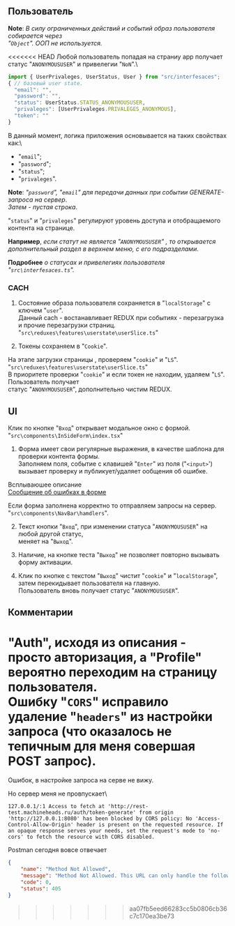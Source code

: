 ## Пользователь 
**Note**: *В силу ограниченных действий и событий образ пользователя собирается через* \
*"`Object`". ООП не используется.*

<<<<<<< HEAD
Любой пользователь попадая на страниу арр получает статус "`ANONYMOUSUSER`" и привелегии "`NoN`".\
```ts
import { UserPrivaleges, UserStatus, User } from "src/interfesaces";
{ // базовый user state.
  "email": "",
  "password": "",
  "status": UserStatus.STATUS_ANONYMOUSUSER,
  "privaleges": [UserPrivaleges.PRIVALEGES_ANONYMOUS],
  "token": ""
}
```
В данный момент, логика приложения основывается на таких свойствах как:\
- "`email`";
- "`password`";
- "`status`";
- "`privaleges`".

**Note**: *"`password`", "`email`" для передачи данных при событии GENERATE-запроса на сервер*.\
*Затем - пустая строка*.

"`status`" и "`privaleges`" регулируют уровень доступа и отобращаемого контента на странице.

**Например**, *если статут не является "`ANONYMOUSUSER`" , то открывается дополнительный раздел в верхнем меню, с его подразделами*.

**Подробнее** *о статусах и привелегиях пользователя "`src\interfesaces.ts`".*

### CACH
1. Состояние образа пользователя сохраняется в "`localStorage`" с ключем "`user`".\
Данный  cach - востанавливает REDUX при событиях - перезагрузка и прочие перезагрузки страниц. \
"`src\reduxes\features\userstate\userSlice.ts`"

2. Токены сохраняем в "`Cookie`".

На этапе загрузки страницы , проверяем "`cookie`" и "`LS`". \
"`src\reduxes\features\userstate\userSlice.ts`"\
В приоритете проверки "`cookie`" и если токен не находим, удаляем "`LS`". Пользователь получает \
статус "`ANONYMOUSUSER`", дополнительно чистим REDUX.

## UI
Клик по кнопке "`Вход`" открывает модальное окно с формой.\
"`src\components\InSideForm\index.tsx`"

1. Форма имеет свои регулярные выражения, в качестве шаблона для проверки контента формы.\
Заполняем поля, событие с клавишей "`Enter`" из поля ("`<input>`') вызывает проверку и публикует/удаляет ообщения об ошибке.

Всплываюшее описание  \
[Сообщение об ошибках в форме](./img//error_message_of_form.png)

Если форма заполнена корректно то отправляем запросы на сервер.\
"`src\components\NavBar\hamdlers`".

2. Текст кнопки "`Вход`", при изменении статуса "`ANONYMOUSUSER`" на любой другой статус, \
меняет на "`Выход`".

3. Наличие, на кнопке теста "`Выход`" не позволяет повторно вызывать форму активации. 
4. Клик по кнопке с текстом "`Выход`" чистит "`cookie`" и "`localStorage`", затем перекидывает пользователя на главную.\
Пользователь вновь получает статус "`ANONYMOUSUSER`". 


## Комментарии
"Auth", исходя из описания - просто авторизация, а "Profile" вероятно переходим на страницу пользователя.\
Ошибку "`CORS`" исправило удаление "`headers`" из настройки запроса (что оказалось не тепичным для меня совершая POST запрос).
=======
Ошибок, в настройке запроса на серве не вижу.

Но сервер меня не провпускает\
```console
127.0.0.1/:1 Access to fetch at 'http://rest-test.machineheads.ru/auth/token-generate' from origin 'http://127.0.0.1:8080' has been blocked by CORS policy: No 'Access-Control-Allow-Origin' header is present on the requested resource. If an opaque response serves your needs, set the request's mode to 'no-cors' to fetch the resource with CORS disabled.
```
Postman сегодня вовсе отвечает
```json
{
    "name": "Method Not Allowed",
    "message": "Method Not Allowed. This URL can only handle the following request methods: POST.",
    "code": 0,
    "status": 405
}
```
>>>>>>> aa07fb5eed66283cc5b0806cb36c7c170ea3be73
